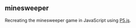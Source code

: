 ## minesweeper
Recreating the minesweeper game in JavaScript using [P5.js][1].

[1]:	https://p5js.org/
